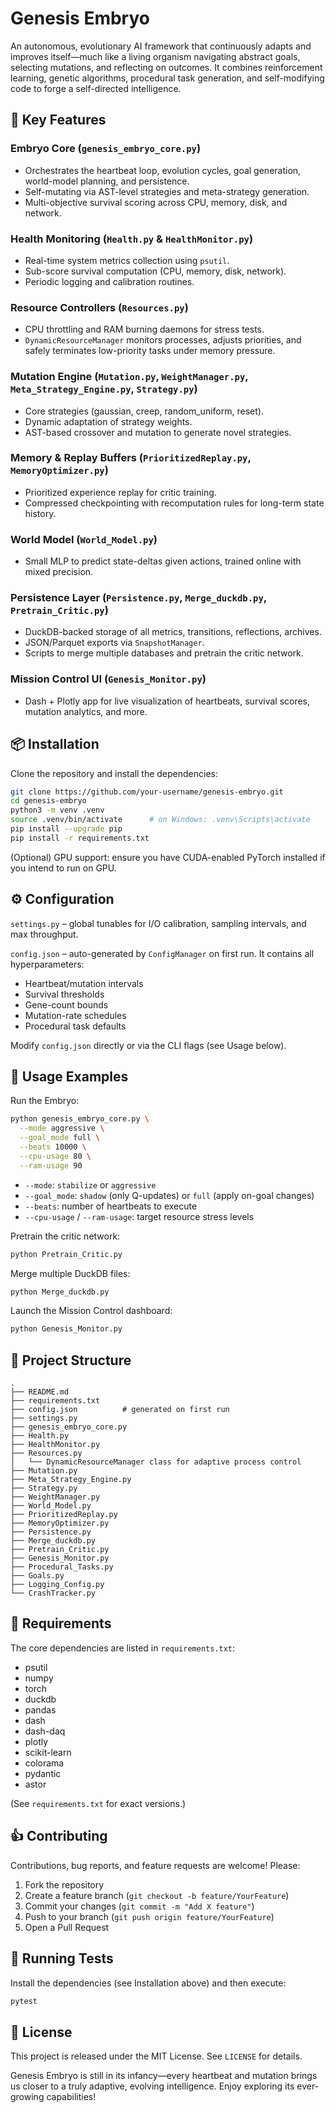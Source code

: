 # Genesis Embryo

An autonomous, evolutionary AI framework that continuously adapts and improves itself—much like a living organism navigating abstract goals, selecting mutations, and reflecting on outcomes. It combines reinforcement learning, genetic algorithms, procedural task generation, and self-modifying code to forge a self-directed intelligence.

## 🚀 Key Features

### Embryo Core (`genesis_embryo_core.py`)
- Orchestrates the heartbeat loop, evolution cycles, goal generation, world-model planning, and persistence.
- Self-mutating via AST-level strategies and meta-strategy generation.
- Multi-objective survival scoring across CPU, memory, disk, and network.

### Health Monitoring (`Health.py` & `HealthMonitor.py`)
- Real-time system metrics collection using `psutil`.
- Sub-score survival computation (CPU, memory, disk, network).
- Periodic logging and calibration routines.

### Resource Controllers (`Resources.py`)
- CPU throttling and RAM burning daemons for stress tests.
- `DynamicResourceManager` monitors processes, adjusts priorities, and safely terminates low-priority tasks under memory pressure.

### Mutation Engine (`Mutation.py`, `WeightManager.py`, `Meta_Strategy_Engine.py`, `Strategy.py`)
- Core strategies (gaussian, creep, random_uniform, reset).
- Dynamic adaptation of strategy weights.
- AST-based crossover and mutation to generate novel strategies.

### Memory & Replay Buffers (`PrioritizedReplay.py`, `MemoryOptimizer.py`)
- Prioritized experience replay for critic training.
- Compressed checkpointing with recomputation rules for long-term state history.

### World Model (`World_Model.py`)
- Small MLP to predict state-deltas given actions, trained online with mixed precision.

### Persistence Layer (`Persistence.py`, `Merge_duckdb.py`, `Pretrain_Critic.py`)
- DuckDB-backed storage of all metrics, transitions, reflections, archives.
- JSON/Parquet exports via `SnapshotManager`.
- Scripts to merge multiple databases and pretrain the critic network.

### Mission Control UI (`Genesis_Monitor.py`)
- Dash + Plotly app for live visualization of heartbeats, survival scores, mutation analytics, and more.

## 📦 Installation

Clone the repository and install the dependencies:

```bash
git clone https://github.com/your-username/genesis-embryo.git
cd genesis-embryo
python3 -m venv .venv
source .venv/bin/activate      # on Windows: .venv\Scripts\activate
pip install --upgrade pip
pip install -r requirements.txt
```

(Optional) GPU support: ensure you have CUDA-enabled PyTorch installed if you intend to run on GPU.

## ⚙️ Configuration

`settings.py` – global tunables for I/O calibration, sampling intervals, and max throughput.

`config.json` – auto-generated by `ConfigManager` on first run. It contains all hyperparameters:

- Heartbeat/mutation intervals
- Survival thresholds
- Gene-count bounds
- Mutation-rate schedules
- Procedural task defaults

Modify `config.json` directly or via the CLI flags (see Usage below).

## 🎯 Usage Examples

Run the Embryo:

```bash
python genesis_embryo_core.py \
  --mode aggressive \
  --goal_mode full \
  --beats 10000 \
  --cpu-usage 80 \
  --ram-usage 90
```

- `--mode`: `stabilize` or `aggressive`
- `--goal_mode`: `shadow` (only Q-updates) or `full` (apply on-goal changes)
- `--beats`: number of heartbeats to execute
- `--cpu-usage` / `--ram-usage`: target resource stress levels

Pretrain the critic network:

```bash
python Pretrain_Critic.py
```

Merge multiple DuckDB files:

```bash
python Merge_duckdb.py
```

Launch the Mission Control dashboard:

```bash
python Genesis_Monitor.py
```

## 📁 Project Structure
```
.
├── README.md
├── requirements.txt
├── config.json          # generated on first run
├── settings.py
├── genesis_embryo_core.py
├── Health.py
├── HealthMonitor.py
├── Resources.py
│   └── DynamicResourceManager class for adaptive process control
├── Mutation.py
├── Meta_Strategy_Engine.py
├── Strategy.py
├── WeightManager.py
├── World_Model.py
├── PrioritizedReplay.py
├── MemoryOptimizer.py
├── Persistence.py
├── Merge_duckdb.py
├── Pretrain_Critic.py
├── Genesis_Monitor.py
├── Procedural_Tasks.py
├── Goals.py
├── Logging_Config.py
└── CrashTracker.py
```

## 📜 Requirements

The core dependencies are listed in `requirements.txt`:

- psutil
- numpy
- torch
- duckdb
- pandas
- dash
- dash-daq
- plotly
- scikit-learn
- colorama
- pydantic
- astor

(See `requirements.txt` for exact versions.)

## 👍 Contributing

Contributions, bug reports, and feature requests are welcome! Please:

1. Fork the repository
2. Create a feature branch (`git checkout -b feature/YourFeature`)
3. Commit your changes (`git commit -m "Add X feature"`)
4. Push to your branch (`git push origin feature/YourFeature`)
5. Open a Pull Request

## 🧪 Running Tests

Install the dependencies (see Installation above) and then execute:

```bash
pytest
```


## 📜 License

This project is released under the MIT License. See `LICENSE` for details.

Genesis Embryo is still in its infancy—every heartbeat and mutation brings us closer to a truly adaptive, evolving intelligence. Enjoy exploring its ever-growing capabilities!

